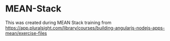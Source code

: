 # MEAN-Stack

This was created during MEAN Stack training from https://app.pluralsight.com/library/courses/building-angularjs-nodejs-apps-mean/exercise-files 
